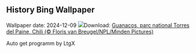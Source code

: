 ## History Bing Wallpaper
Wallpaper date: 2024-12-09
![](https://www.bing.com/th?id=OHR.GuanacosChile_FR-FR0722338222_UHD.jpg&w=1000)Download: [Guanacos, parc national Torres del Paine, Chili (© Floris van Breugel/NPL/Minden Pictures)](https://www.bing.com/th?id=OHR.GuanacosChile_FR-FR0722338222_UHD.jpg)

Auto get programm by LtgX
